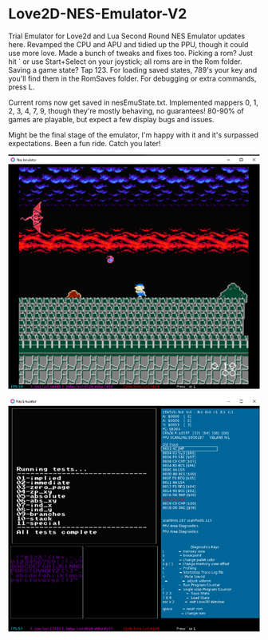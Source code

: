 # Love2D-NES-Emulator-V2
 Trial Emulator for Love2d and Lua Second Round
 NES Emulator updates here. Revamped the CPU and APU and tidied up the PPU, though it could use more love. Made a bunch of tweaks and fixes too. Picking a rom? Just hit ` or use Start+Select on your joystick; all roms are in the Rom folder. 
 Saving a game state? Tap 123. For loading saved states, 789's your key and you'll find them in the RomSaves folder. 
 For debugging or extra commands, press L.

Current roms now get saved in nesEmuState.txt. 
Implemented mappers 0, 1, 2, 3, 4, 7, 9, though they're mostly behaving, no guarantees! 
80-90% of games are playable, but expect a few display bugs and issues.

Might be the final stage of the emulator, I'm happy with it and it's surpassed expectations. Been a fun ride. Catch you later! 

![Screenshot](MainScreen1.png)

![Screenshot](MainScreen2.png)
